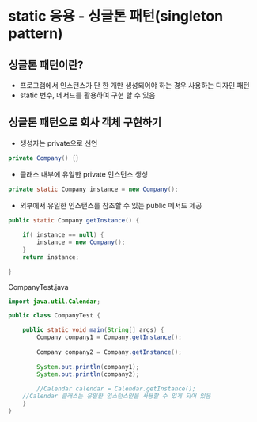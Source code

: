 # static 응용 - 싱글톤 패턴(singleton pattern)

## 싱글톤 패턴이란?

- 프로그램에서 인스턴스가 단 한 개만 생성되어야 하는 경우 사용하는 디자인 패턴
- static 변수, 메서드를 활용하여 구현 할 수 있음

## 싱글톤 패턴으로 회사 객체 구현하기

- 생성자는 private으로 선언

```java
private Company() {}
```

- 클래스 내부에 유일한 private 인스턴스 생성

```java
private static Company instance = new Company();
```

- 외부에서 유일한 인스턴스를 참조할 수 있는 public 메서드 제공

```java
public static Company getInstance() {
		
	if( instance == null) {
		instance = new Company();
	}
	return instance;
		
}
```

CompanyTest.java

```java
import java.util.Calendar;

public class CompanyTest {

	public static void main(String[] args) {
		Company company1 = Company.getInstance();
		
		Company company2 = Company.getInstance();
		
		System.out.println(company1);
		System.out.println(company2);
		
		//Calendar calendar = Calendar.getInstance();
    //Calendar 클래스는 유일한 인스턴스만을 사용할 수 있게 되어 있음
	}
}
```

